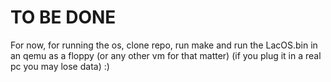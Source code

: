 # TO BE DONE
For now, for running the os, clone repo, run make and run the LacOS.bin in an qemu as a floppy (or any other vm for that matter) (if you plug it in a real pc you may lose data) :)
